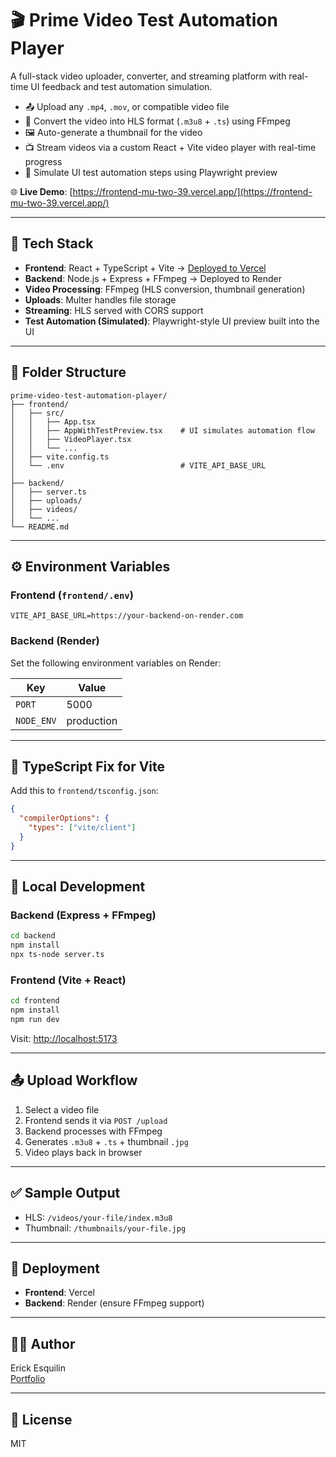 # 🎬 Prime Video Test Automation Player

A full-stack video uploader, converter, and streaming platform with real-time UI feedback and test automation simulation.

- 📤 Upload any `.mp4`, `.mov`, or compatible video file
- 🔄 Convert the video into HLS format (`.m3u8` + `.ts`) using FFmpeg
- 🖼️ Auto-generate a thumbnail for the video
- 📺 Stream videos via a custom React + Vite video player with real-time progress
- 🧪 Simulate UI test automation steps using Playwright preview

🌐 **Live Demo**: [https://frontend-mu-two-39.vercel.app/](https://frontend-mu-two-39.vercel.app/)

---

## 🔧 Tech Stack

- **Frontend**: React + TypeScript + Vite → [Deployed to Vercel](https://frontend-mu-two-39.vercel.app/)
- **Backend**: Node.js + Express + FFmpeg → Deployed to Render
- **Video Processing**: FFmpeg (HLS conversion, thumbnail generation)
- **Uploads**: Multer handles file storage
- **Streaming**: HLS served with CORS support
- **Test Automation (Simulated)**: Playwright-style UI preview built into the UI

---

## 📁 Folder Structure

```
prime-video-test-automation-player/
├── frontend/
│   ├── src/
│   │   ├── App.tsx
│   │   ├── AppWithTestPreview.tsx    # UI simulates automation flow
│   │   ├── VideoPlayer.tsx
│   │   └── ...
│   ├── vite.config.ts
│   └── .env                          # VITE_API_BASE_URL
│
├── backend/
│   ├── server.ts
│   ├── uploads/
│   ├── videos/
│   └── ...
└── README.md
```

---

## ⚙️ Environment Variables

### Frontend (`frontend/.env`)
```
VITE_API_BASE_URL=https://your-backend-on-render.com
```

### Backend (Render)
Set the following environment variables on Render:

| Key       | Value         |
|-----------|---------------|
| `PORT`    | 5000          |
| `NODE_ENV`| production    |

---

## 🧠 TypeScript Fix for Vite

Add this to `frontend/tsconfig.json`:

```json
{
  "compilerOptions": {
    "types": ["vite/client"]
  }
}
```

---

## 🏃 Local Development

### Backend (Express + FFmpeg)
```bash
cd backend
npm install
npx ts-node server.ts
```

### Frontend (Vite + React)
```bash
cd frontend
npm install
npm run dev
```

Visit: [http://localhost:5173](http://localhost:5173)

---

## 📤 Upload Workflow

1. Select a video file
2. Frontend sends it via `POST /upload`
3. Backend processes with FFmpeg
4. Generates `.m3u8` + `.ts` + thumbnail `.jpg`
5. Video plays back in browser

---

## ✅ Sample Output

- HLS: `/videos/your-file/index.m3u8`
- Thumbnail: `/thumbnails/your-file.jpg`

---

## 🚀 Deployment

- **Frontend**: Vercel  
- **Backend**: Render (ensure FFmpeg support)

---

## 👨‍💻 Author

Erick Esquilin  
[Portfolio](https://erick-esquilin-portfolio.vercel.app/)

---

## 📄 License

MIT
